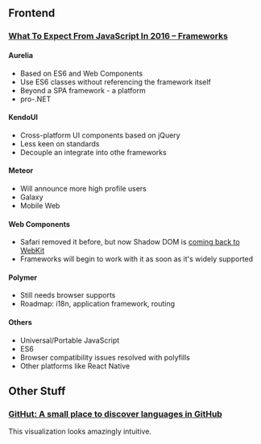 ## Frontend

### [What To Expect From JavaScript In 2016 – Frameworks](http://developer.telerik.com/featured/what-to-expect-from-javascript-in-2016-frameworks/)

#### Aurelia

* Based on ES6 and Web Components
* Use ES6 classes without referencing the framework itself
* Beyond a SPA framework - a platform
* pro-.NET

#### KendoUI

* Cross-platform UI components based on jQuery
* Less keen on standards
* Decouple an integrate into othe frameworks

#### Meteor

* Will announce more high profile users
* Galaxy
* Mobile Web

#### Web Components

* Safari removed it before, but now Shadow DOM is [coming back to WebKit](https://webkit.org/blog/4096/introducing-shadow-dom-api/)
* Frameworks will begin to work with it as soon as it's widely supported

#### Polymer

* Still needs browser supports
* Roadmap: i18n, application framework, routing

#### Others

* Universal/Portable JavaScript
* ES6
* Browser compatibility issues resolved with polyfills
* Other platforms like React Native

## Other Stuff

### [GitHut: A small place to discover languages in GitHub](http://githut.info/)

This visualization looks amazingly intuitive.
